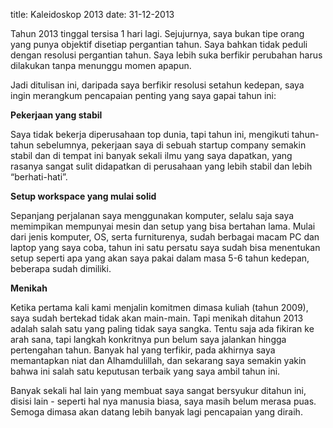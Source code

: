 title: Kaleidoskop 2013
date: 31-12-2013

Tahun 2013 tinggal tersisa 1 hari lagi. Sejujurnya, saya bukan tipe orang yang punya objektif disetiap pergantian tahun. Saya bahkan tidak peduli dengan resolusi pergantian tahun. Saya lebih suka berfikir perubahan harus dilakukan tanpa menunggu momen apapun.

Jadi ditulisan ini, daripada saya berfikir resolusi setahun kedepan, saya ingin merangkum pencapaian penting yang saya gapai tahun ini:



**Pekerjaan yang stabil**

Saya tidak bekerja diperusahaan top dunia, tapi tahun ini, mengikuti tahun-tahun sebelumnya, pekerjaan saya di sebuah startup company semakin stabil dan di tempat ini banyak sekali ilmu yang saya dapatkan, yang rasanya sangat sulit didapatkan di perusahaan yang lebih stabil dan lebih “berhati-hati”.

**Setup workspace yang mulai solid**

Sepanjang perjalanan saya menggunakan komputer, selalu saja saya memimpikan mempunyai mesin dan setup yang bisa bertahan lama. Mulai dari jenis komputer, OS, serta furniturenya, sudah berbagai macam PC dan laptop yang saya coba, tahun ini satu persatu saya sudah bisa menentukan setup seperti apa yang akan saya pakai dalam masa 5-6 tahun kedepan, beberapa sudah dimiliki.

**Menikah**

Ketika pertama kali kami menjalin komitmen dimasa kuliah (tahun 2009), saya sudah bertekad tidak akan main-main. Tapi menikah ditahun 2013 adalah salah satu yang paling tidak saya sangka. Tentu saja ada fikiran ke arah sana, tapi langkah konkritnya pun belum saya jalankan hingga pertengahan tahun. Banyak hal yang terfikir, pada akhirnya saya memantapkan niat dan Alhamdulillah, dan sekarang saya semakin yakin bahwa ini salah satu keputusan terbaik yang saya ambil tahun ini.

Banyak sekali hal lain yang membuat saya sangat bersyukur ditahun ini, disisi lain - seperti hal nya manusia biasa, saya masih belum merasa puas. Semoga dimasa akan datang lebih banyak lagi pencapaian yang diraih.
